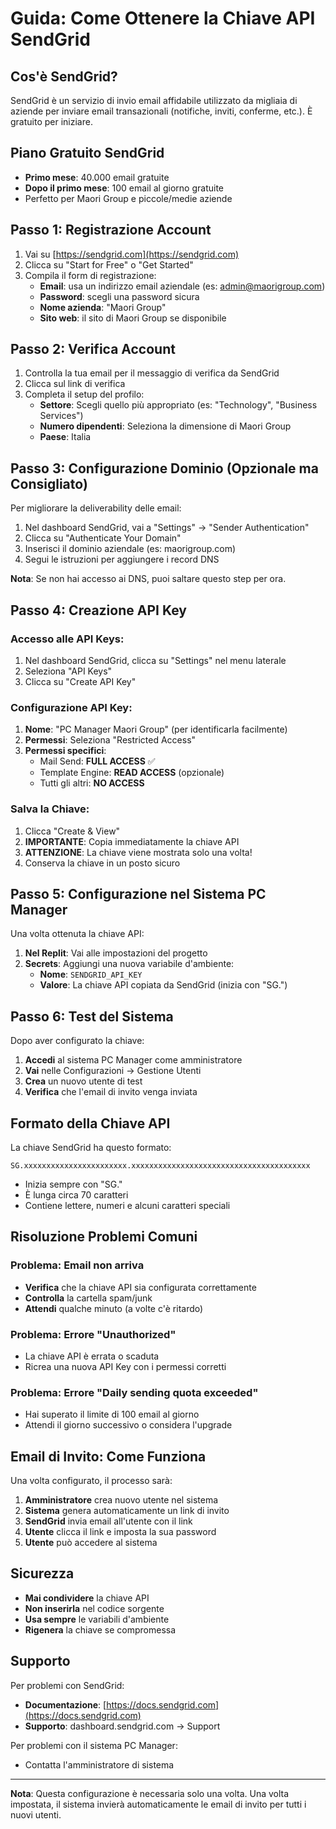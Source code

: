 # Guida: Come Ottenere la Chiave API SendGrid

## Cos'è SendGrid?
SendGrid è un servizio di invio email affidabile utilizzato da migliaia di aziende per inviare email transazionali (notifiche, inviti, conferme, etc.). È gratuito per iniziare.

## Piano Gratuito SendGrid
- **Primo mese**: 40.000 email gratuite
- **Dopo il primo mese**: 100 email al giorno gratuite
- Perfetto per Maori Group e piccole/medie aziende

## Passo 1: Registrazione Account

1. Vai su [https://sendgrid.com](https://sendgrid.com)
2. Clicca su "Start for Free" o "Get Started"
3. Compila il form di registrazione:
   - **Email**: usa un indirizzo email aziendale (es: admin@maorigroup.com)
   - **Password**: scegli una password sicura
   - **Nome azienda**: "Maori Group"
   - **Sito web**: il sito di Maori Group se disponibile

## Passo 2: Verifica Account

1. Controlla la tua email per il messaggio di verifica da SendGrid
2. Clicca sul link di verifica
3. Completa il setup del profilo:
   - **Settore**: Scegli quello più appropriato (es: "Technology", "Business Services")
   - **Numero dipendenti**: Seleziona la dimensione di Maori Group
   - **Paese**: Italia

## Passo 3: Configurazione Dominio (Opzionale ma Consigliato)

Per migliorare la deliverability delle email:
1. Nel dashboard SendGrid, vai a "Settings" → "Sender Authentication"
2. Clicca su "Authenticate Your Domain"
3. Inserisci il dominio aziendale (es: maorigroup.com)
4. Segui le istruzioni per aggiungere i record DNS

**Nota**: Se non hai accesso ai DNS, puoi saltare questo step per ora.

## Passo 4: Creazione API Key

### Accesso alle API Keys:
1. Nel dashboard SendGrid, clicca su "Settings" nel menu laterale
2. Seleziona "API Keys"
3. Clicca su "Create API Key"

### Configurazione API Key:
1. **Nome**: "PC Manager Maori Group" (per identificarla facilmente)
2. **Permessi**: Seleziona "Restricted Access"
3. **Permessi specifici**:
   - Mail Send: **FULL ACCESS** ✅
   - Template Engine: **READ ACCESS** (opzionale)
   - Tutti gli altri: **NO ACCESS**

### Salva la Chiave:
1. Clicca "Create & View"
2. **IMPORTANTE**: Copia immediatamente la chiave API
3. **ATTENZIONE**: La chiave viene mostrata solo una volta!
4. Conserva la chiave in un posto sicuro

## Passo 5: Configurazione nel Sistema PC Manager

Una volta ottenuta la chiave API:

1. **Nel Replit**: Vai alle impostazioni del progetto
2. **Secrets**: Aggiungi una nuova variabile d'ambiente:
   - **Nome**: `SENDGRID_API_KEY`
   - **Valore**: La chiave API copiata da SendGrid (inizia con "SG.")

## Passo 6: Test del Sistema

Dopo aver configurato la chiave:

1. **Accedi** al sistema PC Manager come amministratore
2. **Vai** nelle Configurazioni → Gestione Utenti
3. **Crea** un nuovo utente di test
4. **Verifica** che l'email di invito venga inviata

## Formato della Chiave API

La chiave SendGrid ha questo formato:
```
SG.xxxxxxxxxxxxxxxxxxxxxxx.xxxxxxxxxxxxxxxxxxxxxxxxxxxxxxxxxxxxxxxx
```

- Inizia sempre con "SG."
- È lunga circa 70 caratteri
- Contiene lettere, numeri e alcuni caratteri speciali

## Risoluzione Problemi Comuni

### Problema: Email non arriva
- **Verifica** che la chiave API sia configurata correttamente
- **Controlla** la cartella spam/junk
- **Attendi** qualche minuto (a volte c'è ritardo)

### Problema: Errore "Unauthorized"
- La chiave API è errata o scaduta
- Ricrea una nuova API Key con i permessi corretti

### Problema: Errore "Daily sending quota exceeded"
- Hai superato il limite di 100 email al giorno
- Attendi il giorno successivo o considera l'upgrade

## Email di Invito: Come Funziona

Una volta configurato, il processo sarà:

1. **Amministratore** crea nuovo utente nel sistema
2. **Sistema** genera automaticamente un link di invito
3. **SendGrid** invia email all'utente con il link
4. **Utente** clicca il link e imposta la sua password
5. **Utente** può accedere al sistema

## Sicurezza

- **Mai condividere** la chiave API
- **Non inserirla** nel codice sorgente
- **Usa sempre** le variabili d'ambiente
- **Rigenera** la chiave se compromessa

## Supporto

Per problemi con SendGrid:
- **Documentazione**: [https://docs.sendgrid.com](https://docs.sendgrid.com)
- **Supporto**: dashboard.sendgrid.com → Support

Per problemi con il sistema PC Manager:
- Contatta l'amministratore di sistema

---

**Nota**: Questa configurazione è necessaria solo una volta. Una volta impostata, il sistema invierà automaticamente le email di invito per tutti i nuovi utenti.